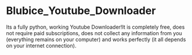 # Blubice_Youtube_Downloader
Its a fully python, working Youtube Downloader!It is completely free, does not require paid subscriptions, does not collect any information from you (everything remains on your computer) and works perfectly (it all depends on your internet connection).
